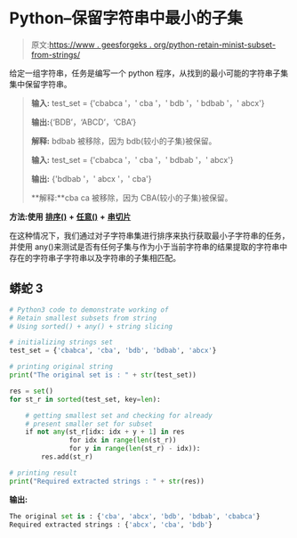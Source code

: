 # Python–保留字符串中最小的子集

> 原文:[https://www . geesforgeks . org/python-retain-minist-subset-from-strings/](https://www.geeksforgeeks.org/python-retain-smallest-subsets-from-strings/)

给定一组字符串，任务是编写一个 python 程序，从找到的最小可能的字符串子集集中保留字符串。

> **输入:** test_set = {'cbabca '，' cba '，' bdb '，' bdbab '，' abcx'}
> 
> **输出:**{‘BDB’，‘ABCD’，‘CBA’}
> 
> **解释:** bdbab 被移除，因为 bdb(较小的子集)被保留。
> 
> **输入:** test_set = {'cbabca '，' cba '，' bdbab '，' abcx'}
> 
> **输出:** {'bdbab '，' abcx '，' cba'}
> 
> **解释:**cba ca 被移除，因为 CBA(较小的子集)被保留。

**方法:使用** [**排序()**](https://www.geeksforgeeks.org/sorted-function-python/) **+** [**任意()**](https://www.geeksforgeeks.org/python-any-function/) **+** [**串切片**](https://www.geeksforgeeks.org/string-slicing-in-python/)

在这种情况下，我们通过对子字符串集进行排序来执行获取最小子字符串的任务，并使用 any()来测试是否有任何子集与作为小于当前字符串的结果提取的字符串中存在的字符串子字符串以及字符串的子集相匹配。

## 蟒蛇 3

```py
# Python3 code to demonstrate working of
# Retain smallest subsets from string
# Using sorted() + any() + string slicing

# initializing strings set
test_set = {'cbabca', 'cba', 'bdb', 'bdbab', 'abcx'}

# printing original string
print("The original set is : " + str(test_set))

res = set()
for st_r in sorted(test_set, key=len):

    # getting smallest set and checking for already 
    # present smaller set for subset
    if not any(st_r[idx: idx + y + 1] in res 
               for idx in range(len(st_r)) 
               for y in range(len(st_r) - idx)):
        res.add(st_r)

# printing result
print("Required extracted strings : " + str(res))
```

**输出:**

```py
The original set is : {'cba', 'abcx', 'bdb', 'bdbab', 'cbabca'}
Required extracted strings : {'abcx', 'cba', 'bdb'}
```